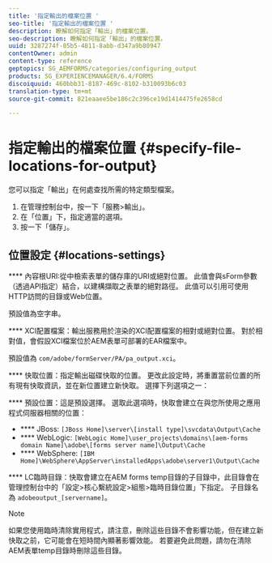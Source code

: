 ```yaml
---
title: '指定輸出的檔案位置 '
seo-title: '指定輸出的檔案位置 '
description: 瞭解如何指定「輸出」的檔案位置。
seo-description: 瞭解如何指定「輸出」的檔案位置。
uuid: 3287274f-85b5-4811-8abb-d347a9b80947
contentOwner: admin
content-type: reference
geptopics: SG_AEMFORMS/categories/configuring_output
products: SG_EXPERIENCEMANAGER/6.4/FORMS
discoiquuid: 460bbb31-8187-469c-8102-b310093b6c03
translation-type: tm+mt
source-git-commit: 821eaaee5be186c2c396ce19d1414475fe2658cd

---
```



# 指定輸出的檔案位置 {#specify-file-locations-for-output}

您可以指定「輸出」在何處查找所需的特定類型檔案。

1. 在管理控制台中，按一下「服務>輸出」。
1. 在「位置」下，指定適當的選項。
1. 按一下「儲存」。

## 位置設定 {#locations-settings}

**** 內容根URI:從中檢索表單的儲存庫的URI或絕對位置。 此值會與sForm參數（透過API指定）結合，以建構擷取之表單的絕對路徑。 此值可以引用可使用HTTP訪問的目錄或Web位置。

預設值為空字串。

**** XCI配置檔案：輸出服務用於渲染的XCI配置檔案的相對或絕對位置。 對於相對值，會假設XCI檔案位於AEM表單可部署的EAR檔案中。

預設值為 `com/adobe/formServer/PA/pa_output.xci`。

**** 快取位置：指定輸出磁碟快取的位置。 更改此設定時，將重置當前位置的所有現有快取資訊，並在新位置建立新快取。 選擇下列選項之一：

**** 預設位置：這是預設選擇。 選取此選項時，快取會建立在與您所使用之應用程式伺服器相關的位置：

* **** JBoss: `[JBoss Home]\server\[install type]\svcdata\Output\Cache`
* **** WebLogic: `[WebLogic Home]\user_projects\domains\[aem-forms domain Name]\adobe\[forms server name]\Output\Cache`
* **** WebSphere: `[IBM Home]\WebSphere\AppServer\installedApps\adobe\server1\Output\Cache`

**** LC臨時目錄：快取會建立在AEM forms temp目錄的子目錄中，此目錄會在管理控制台中的「設定>核心繫統設定>組態>臨時目錄位置」下指定。 子目錄名為 `adobeoutput_[servername]`。

>[!NOTE]
>
>如果您使用臨時清除實用程式，請注意，刪除這些目錄不會影響功能，但在建立新快取之前，它可能會在短時間內顯著影響效能。 若要避免此問題，請勿在清除AEM表單temp目錄時刪除這些目錄。

